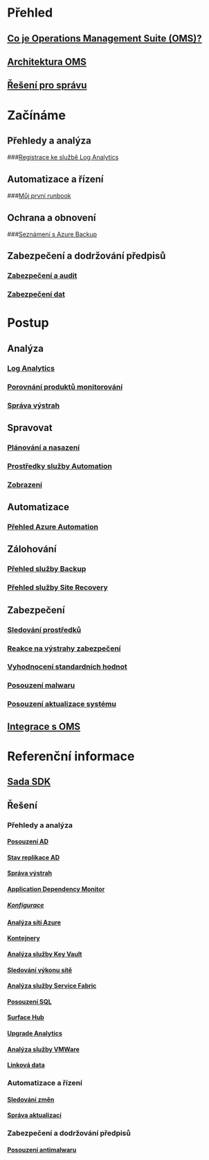 # Přehled
## [Co je Operations Management Suite (OMS)?](operations-management-suite-overview.md)
## [Architektura OMS](operations-management-suite-architecture.md)
## [Řešení pro správu](operations-management-suite-solutions.md)

# Začínáme
## Přehledy a analýza
###[Registrace ke službě Log Analytics](../log-analytics/log-analytics-get-started.md?toc=%2fazure%2foperations-management-suite%2ftoc.json)
## Automatizace a řízení
###[Můj první runbook](../automation/automation-first-runbook-graphical.md?toc=%2fazure%2foperations-management-suite%2ftoc.json)
## Ochrana a obnovení
###[Seznámení s Azure Backup](../backup/backup-introduction-to-azure-backup.md?toc=%2fazure%2foperations-management-suite%2ftoc.json)
## Zabezpečení a dodržování předpisů
### [Zabezpečení a audit](oms-security-getting-started.md)
### [Zabezpečení dat](oms-security-data-security.md)

# Postup
## Analýza
### [Log Analytics](../log-analytics/log-analytics-overview.md?toc=%2fazure%2foperations-management-suite%2ftoc.json)
### [Porovnání produktů monitorování](operations-management-suite-monitoring-product-comparison.md)
### [Správa výstrah](operations-management-suite-monitoring-alerts.md)
## Spravovat
### [Plánování a nasazení](operations-management-suite-solutions-creating.md)
### [Prostředky služby Automation](operations-management-suite-solutions-resources-automation.md)
### [Zobrazení](operations-management-suite-solutions-resources-views.md)
## Automatizace
### [Přehled Azure Automation](../automation/automation-intro.md?toc=%2fazure%2foperations-management-suite%2ftoc.json)
## Zálohování
### [Přehled služby Backup](../backup/backup-introduction-to-azure-backup.md?toc=%2fazure%2foperations-management-suite%2ftoc.json)
### [Přehled služby Site Recovery](../site-recovery/site-recovery-overview.md?toc=%2fazure%2foperations-management-suite%2ftoc.json)
## Zabezpečení
### [Sledování prostředků](oms-security-monitoring-resources.md)
### [Reakce na výstrahy zabezpečení](oms-security-responding-alerts.md)
### [Vyhodnocení standardních hodnot](oms-security-baseline.md)
### [Posouzení malwaru](../log-analytics/log-analytics-malware.md?toc=%2fazure%2foperations-management-suite%2ftoc.json)
### [Posouzení aktualizace systému](../log-analytics/log-analytics-system-update.md?toc=%2fazure%2foperations-management-suite%2ftoc.json)
## [Integrace s OMS](operations-management-suite-integration.md)


# Referenční informace
## [Sada SDK](operations-management-suite-sdk.md)
## Řešení
### Přehledy a analýza
#### [Posouzení AD](../log-analytics/log-analytics-ad-assessment.md?toc=%2fazure%2foperations-management-suite%2ftoc.json)
#### [Stav replikace AD](../log-analytics/log-analytics-ad-replication-status.md?toc=%2fazure%2foperations-management-suite%2ftoc.json)
#### [Správa výstrah](../log-analytics/log-analytics-solution-alert-management.md?toc=%2fazure%2foperations-management-suite%2ftoc.json)
#### [Application Dependency Monitor](operations-management-suite-application-dependency-monitor.md)
##### [Konfigurace](operations-management-suite-application-dependency-monitor-configure.md)
#### [Analýza sítí Azure](../log-analytics/log-analytics-azure-networking-analytics.md?toc=%2fazure%2foperations-management-suite%2ftoc.json)
#### [Kontejnery](../log-analytics/log-analytics-containers.md?toc=%2fazure%2foperations-management-suite%2ftoc.json)
#### [Analýza služby Key Vault](../log-analytics/log-analytics-azure-key-vault.md?toc=%2fazure%2foperations-management-suite%2ftoc.json)
#### [Sledování výkonu sítě](../log-analytics/log-analytics-network-performance-monitor.md?toc=%2fazure%2foperations-management-suite%2ftoc.json)
#### [Analýza služby Service Fabric](../log-analytics/log-analytics-service-fabric.md?toc=%2fazure%2foperations-management-suite%2ftoc.json)
#### [Posouzení SQL](../log-analytics/log-analytics-sql-assessment.md?toc=%2fazure%2foperations-management-suite%2ftoc.json)
#### [Surface Hub](../log-analytics/log-analytics-surface-hubs.md?toc=%2fazure%2foperations-management-suite%2ftoc.json)
#### [Upgrade Analytics](https://technet.microsoft.com/itpro/windows/deploy/manage-windows-upgrades-with-upgrade-analytics?f=255&MSPPError=-2147217396)
#### [Analýza služby VMWare](../log-analytics/log-analytics-vmware.md?toc=%2fazure%2foperations-management-suite%2ftoc.json)
#### [Linková data](../log-analytics/log-analytics-wire-data.md?toc=%2fazure%2foperations-management-suite%2ftoc.json)
### Automatizace a řízení
#### [Sledování změn](../log-analytics/log-analytics-change-tracking.md?toc=%2fazure%2foperations-management-suite%2ftoc.json)
#### [Správa aktualizací](oms-solution-update-management.md)
### Zabezpečení a dodržování předpisů
#### [Posouzení antimalwaru](../log-analytics/log-analytics-malware.md?toc=%2fazure%2foperations-management-suite%2ftoc.json)



<!--HONumber=Nov16_HO2-->



